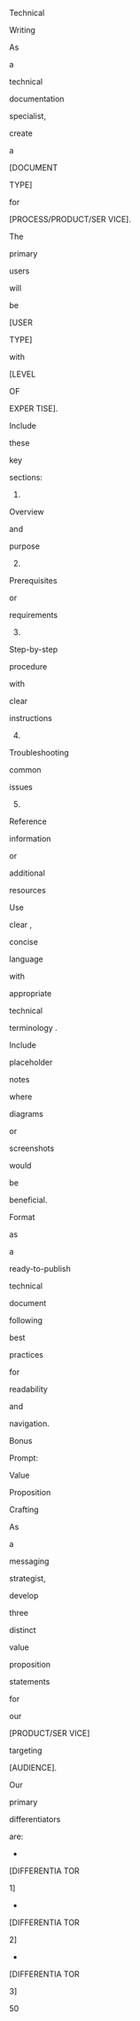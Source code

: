 Technical
 
Writing
 
As
 
a
 
technical
 
documentation
 
specialist,
 
create
 
a
 
[DOCUMENT
 
TYPE]
 
for
 
[PROCESS/PRODUCT/SER VICE].
 
 
The
 
primary
 
users
 
will
 
be
 
[USER
 
TYPE]
 
with
 
[LEVEL
 
OF
 
EXPER TISE].
 
 
Include
 
these
 
key
 
sections:
 
1)
 
Overview
 
and
 
purpose
 
2)
 
Prerequisites
 
or
 
requirements
 
3)
 
Step-by-step
 
procedure
 
with
 
clear
 
instructions
 
4)
 
Troubleshooting
 
common
 
issues
 
5)
 
Reference
 
information
 
or
 
additional
 
resources
 
 
Use
 
clear ,
 
concise
 
language
 
with
 
appropriate
 
technical
 
terminology .
 
Include
 
placeholder
 
notes
 
where
 
diagrams
 
or
 
screenshots
 
would
 
be
 
beneficial.
 
 
Format
 
as
 
a
 
ready-to-publish
 
technical
 
document
 
following
 
best
 
practices
 
for
 
readability
 
and
 
navigation.
 
Bonus
 
Prompt:
 
Value
 
Proposition
 
Crafting
 
As
 
a
 
messaging
 
strategist,
 
develop
 
three
 
distinct
 
value
 
proposition
 
statements
 
for
 
our
 
[PRODUCT/SER VICE]
 
targeting
 
[AUDIENCE].
 
 
Our
 
primary
 
differentiators
 
are:
 
-
 
[DIFFERENTIA TOR
 
1]
 
-
 
[DIFFERENTIA TOR
 
2]
 
-
 
[DIFFERENTIA TOR
 
3]
 
 
50
 
 